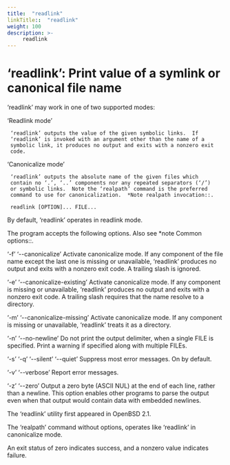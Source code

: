 ```yaml
---
title:  "readlink"
linkTitle::  "readlink"
weight: 100
description: >-
     readlink
---
```


# ‘readlink’: Print value of a symlink or canonical file name

‘readlink’ may work in one of two supported modes:

‘Readlink mode’

``` 
 ‘readlink’ outputs the value of the given symbolic links.  If
 ‘readlink’ is invoked with an argument other than the name of a
 symbolic link, it produces no output and exits with a nonzero exit
 code.
```

‘Canonicalize mode’

``` 
 ‘readlink’ outputs the absolute name of the given files which
 contain no ‘.’, ‘..’ components nor any repeated separators (‘/’)
 or symbolic links.  Note the ‘realpath’ command is the preferred
 command to use for canonicalization.  *Note realpath invocation::.

 readlink [OPTION]... FILE...
```

By default, ‘readlink’ operates in readlink mode.

The program accepts the following options. Also see \*note Common
options::.

‘-f’ ‘--canonicalize’ Activate canonicalize mode. If any component of
the file name except the last one is missing or unavailable, ‘readlink’
produces no output and exits with a nonzero exit code. A trailing slash
is ignored.

‘-e’ ‘--canonicalize-existing’ Activate canonicalize mode. If any
component is missing or unavailable, ‘readlink’ produces no output and
exits with a nonzero exit code. A trailing slash requires that the name
resolve to a directory.

‘-m’ ‘--canonicalize-missing’ Activate canonicalize mode. If any
component is missing or unavailable, ‘readlink’ treats it as a
directory.

‘-n’ ‘--no-newline’ Do not print the output delimiter, when a single
FILE is specified. Print a warning if specified along with multiple
FILEs.

‘-s’ ‘-q’ ‘--silent’ ‘--quiet’ Suppress most error messages. On by
default.

‘-v’ ‘--verbose’ Report error messages.

‘-z’ ‘--zero’ Output a zero byte (ASCII NUL) at the end of each line,
rather than a newline. This option enables other programs to parse the
output even when that output would contain data with embedded newlines.

The ‘readlink’ utility first appeared in OpenBSD 2.1.

The ‘realpath’ command without options, operates like ‘readlink’ in
canonicalize mode.

An exit status of zero indicates success, and a nonzero value indicates
failure.
